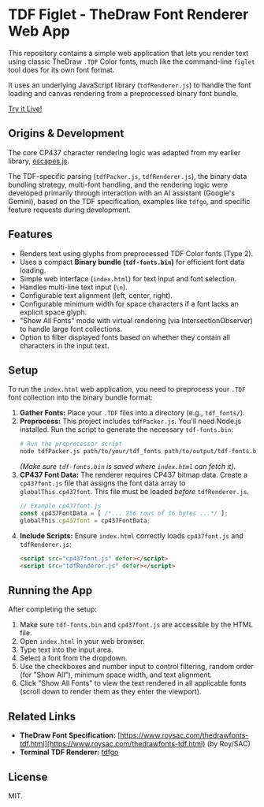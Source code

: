 # TDF Figlet - TheDraw Font Renderer Web App

This repository contains a simple web application that lets you render text using classic TheDraw `.TDF` Color fonts, much like the command-line `figlet` tool does for its own font format.

It uses an underlying JavaScript library (`tdfRenderer.js`) to handle the font loading and canvas rendering from a preprocessed binary font bundle.

[Try it Live!](https://atdt.github.io/tdf-figlet/)

## Origins & Development

The core CP437 character rendering logic was adapted from my earlier library, [escapes.js](https://github.com/atdt/escapes.js).

The TDF-specific parsing (`tdfPacker.js`, `tdfRenderer.js`), the binary data bundling strategy, multi-font handling, and the rendering logic were developed primarily through interaction with an AI assistant (Google's Gemini), based on the TDF specification, examples like `tdfgo`, and specific feature requests during development.

## Features

* Renders text using glyphs from preprocessed TDF Color fonts (Type 2).
* Uses a compact **Binary bundle (`tdf-fonts.bin`)** for efficient font data loading.
* Simple web interface (`index.html`) for text input and font selection.
* Handles multi-line text input (`\n`).
* Configurable text alignment (left, center, right).
* Configurable minimum width for space characters if a font lacks an explicit space glyph.
* "Show All Fonts" mode with virtual rendering (via IntersectionObserver) to handle large font collections.
* Option to filter displayed fonts based on whether they contain all characters in the input text.

## Setup

To run the `index.html` web application, you need to preprocess your `.TDF` font collection into the binary bundle format:

1.  **Gather Fonts:** Place your `.TDF` files into a directory (e.g., `tdf_fonts/`).
2.  **Preprocess:** This project includes `tdfPacker.js`. You'll need Node.js installed. Run the script to generate the necessary `tdf-fonts.bin`:
    ```bash
    # Run the preprocessor script
    node tdfPacker.js path/to/your/tdf_fonts path/to/output/tdf-fonts.bin
    ```
    *(Make sure `tdf-fonts.bin` is saved where `index.html` can fetch it).*
3.  **CP437 Font Data:** The renderer requires CP437 bitmap data. Create a `cp437font.js` file that assigns the font data array to `globalThis.cp437font`. This file must be loaded *before* `tdfRenderer.js`.
    ```javascript
    // Example cp437font.js
    const cp437FontData = [ /*... 256 rows of 16 bytes ...*/ ];
    globalThis.cp437font = cp437FontData;
    ```
4.  **Include Scripts:** Ensure `index.html` correctly loads `cp437font.js` and `tdfRenderer.js`:
    ```html
    <script src="cp437font.js" defer></script>
    <script src="tdfRenderer.js" defer></script>
    ```

## Running the App

After completing the setup:

1.  Make sure `tdf-fonts.bin` and `cp437font.js` are accessible by the HTML file.
2.  Open `index.html` in your web browser.
3.  Type text into the input area.
4.  Select a font from the dropdown.
5.  Use the checkboxes and number input to control filtering, random order (for "Show All"), minimum space width, and text alignment.
6.  Click "Show All Fonts" to view the text rendered in all applicable fonts (scroll down to render them as they enter the viewport).

## Related Links

* **TheDraw Font Specification:** [https://www.roysac.com/thedrawfonts-tdf.html](https://www.roysac.com/thedrawfonts-tdf.html) (by Roy/SAC)
* **Terminal TDF Renderer:** [tdfgo](https://github.com/digitallyserviced/tdfgo)

## License

MIT.
